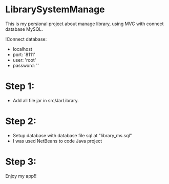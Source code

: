 # LibrarySystemManage
This is my persional project about manage library, using MVC with connect database MySQL.

!Connect database:
- localhost
- port: '8111'
- user: 'root'
- password: ''

# Step 1:
- Add all file jar in src/JarLibrary.

# Step 2:
- Setup database with database file sql at "library_ms.sql"
- I was used NetBeans to code Java project

# Step 3:
Enjoy my app!! 
